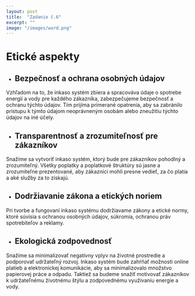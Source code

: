 ```yaml
---
layout: post
title:  "Zadanie č.6"
excerpt: ""
image: "/images/word.png"
---
```



# Etické aspekty

- ## Bezpečnosť a ochrana osobných údajov

Vzhľadom na to, že inkaso systém zbiera a spracováva údaje o spotrebe energií a vody pre každého zákazníka, zabezpečujeme bezpečnosť a ochranu týchto údajov. Tím prijíma primerané opatrenia, aby sa zabránilo prístupu k týmto údajom neoprávneným osobám alebo zneužitiu týchto údajov na iné účely.

- ## Transparentnosť a zrozumiteľnosť pre zákazníkov

Snažíme sa vytvoriť inkaso systém, ktorý bude pre zákazníkov pohodlný a zrozumiteľný. Všetky poplatky a poplatkové štruktúry sú jasne a zrozumiteľne prezentované, aby zákazníci mohli presne vedieť, za čo platia a aké služby za to získajú.

- ## Dodržiavanie zákona a etických noriem

Pri tvorbe a fungovaní inkaso systému dodržiavame zákony a etické normy, ktoré súvisia s ochranou osobných údajov, súkromia, ochranou práv spotrebiteľov a reklamy.

- ## Ekologická zodpovednosť

Snažíme sa minimalizovať negatívny vplyv na životné prostredie a podporovať udržateľný rozvoj. Inkaso systém bude zahŕňať možnosti online platieb a elektronickej komunikácie, aby sa minimalizovalo množstvo papierovej práce a odpadu. Taktiež sa budeme snažiť motivovať zákazníkov k udržateľnému životnému štýlu a zodpovednému využívaniu energie a vody.